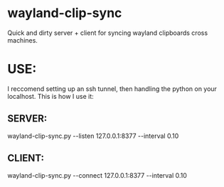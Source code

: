 # wayland-clip-sync
Quick and dirty server + client for syncing wayland clipboards cross machines.


# USE:
I reccomend setting up an ssh tunnel, then handling the python on your localhost.
This is how I use it:


## SERVER:
wayland-clip-sync.py --listen 127.0.0.1:8377 --interval 0.10

## CLIENT:
wayland-clip-sync.py --connect 127.0.0.1:8377 --interval 0.10